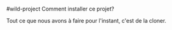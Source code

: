 #wild-project
Comment installer ce projet?

Tout ce que nous avons à faire pour l'instant, c'est de la cloner.